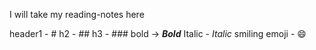 I will take my reading-notes here

header1 - #
h2      - ##
h3      - ###
bold    -> ***Bold***
Italic  -  *Italic*
smiling emoji - :smile:
